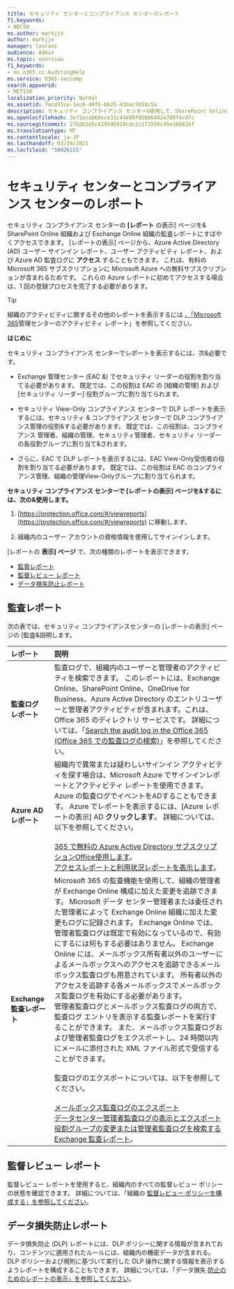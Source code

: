 ```yaml
---
title: セキュリティ センターとコンプライアンス センターのレポート
f1.keywords:
- NOCSH
ms.author: markjjo
author: markjjo
manager: laurawi
audience: Admin
ms.topic: overview
f1_keywords:
- ms.o365.cc.AuditingHelp
ms.service: O365-seccomp
search.appverid:
- MET150
localization_priority: Normal
ms.assetid: 7acd33ce-1ec8-49fb-b625-43bac7b58c5a
description: セキュリティ コンプライアンス センター&使用して、SharePoint Online および Exchange Online 組織のさまざまなレポートと Azure Active Directory レポートを取得します。
ms.openlocfilehash: 3e72ecab68ece31c44d99f85806492e788f4cd7c
ms.sourcegitcommit: 27b2b2e5c41934b918cac2c171556c45e36661bf
ms.translationtype: MT
ms.contentlocale: ja-JP
ms.lasthandoff: 03/19/2021
ms.locfileid: "50926155"
---
```

# <a name="reports-in-the-security--compliance-center"></a>セキュリティ センターとコンプライアンス センターのレポート

セキュリティ コンプライアンス センターの **[レポート** の表示] ページを& SharePoint Online 組織および Exchange Online 組織の監査レポートにすばやくアクセスできます。 [レポートの表示] ページから、Azure Active Directory (AD) ユーザー サインイン レポート、ユーザー アクティビティ レポート、および Azure AD 監査ログに **アクセス** することもできます。 これは、有料の Microsoft 365 サブスクリプションに Microsoft Azure への無料サブスクリプションが含まれるためです。 これらの Azure レポートに初めてアクセスする場合は、1 回の登録プロセスを完了する必要があります。 
  
> [!TIP]
> 組織のアクティビティに関するその他のレポートを表示するには [、「Microsoft 365](../admin/activity-reports/activity-reports.md)管理センターのアクティビティ レポート」を参照してください。 
  
 **はじめに**
  
セキュリティ コンプライアンス センターでレポートを表示するには、次&必要です。
  
- Exchange 管理センター (EAC &) でセキュリティ リーダーの役割を割り当てる必要があります。 既定では、この役割は EAC の [組織の管理] および [セキュリティ リーダー] 役割グループに割り当てられます。
    
- セキュリティ View-Only コンプライアンス センターで DLP レポートを表示するには、セキュリティ & コンプライアンス センターで DLP コンプライアンス管理の役割&する必要があります。 既定では、この役割は、コンプライアンス 管理者、組織の管理、セキュリティ管理者、セキュリティ リーダーの各役割グループに割り当て&されます。

- さらに、EAC で DLP レポートを表示するには、EAC View-Only受信者の役割を割り当てる必要があります。 既定では、この役割は EAC のコンプライアンス管理、組織の管理View-Onlyグループに割り当てられます。
  
 **セキュリティ コンプライアンス センターで [レポートの表示] ページを&するには、次の&使用します。**
  
1. [https://protection.office.com/#/viewreports](https://protection.office.com/#/viewreports) に移動します。
    
2. 組織内のユーザー アカウントの資格情報を使用してサインインします。
    
[レポートの **表示] ページ** で、次の種類のレポートを表示できます。 
  
- [監査レポート](#auditing-reports)
- [監督レビュー レポート](#supervisory-review-report)
- [データ損失防止レポート](#data-loss-prevention-reports)
    
## <a name="auditing-reports"></a>監査レポート

次の表では、セキュリティ コンプライアンスセンターの [レポートの表示] ページの [監査&説明します。 
  
|**レポート**|**説明**|
|:-----|:-----|
|**監査ログ レポート** <br/> |監査ログで、組織内のユーザーと管理者のアクティビティを検索できます。 このレポートには、Exchange Online、SharePoint Online、OneDrive for Business、Azure Active Directory のエントリユーザーと管理者アクティビティが含まれます。これは、Office 365 のディレクトリ サービスです。 詳細については、「[Search the audit log in the Office 365 (Office 365 での監査ログの検索)](search-the-audit-log-in-security-and-compliance.md)」を参照してください。  <br/> |
|**Azure AD レポート** <br/> |組織内で異常または疑わしいサインイン アクティビティを探す場合は、Microsoft Azure でサインインレポートとアクティビティ レポートを使用できます。 Azure の監査ログでイベントをADすることもできます。 Azure でレポートを表示するには、[Azure レポートの表示] AD **クリックします**。 詳細については、以下を参照してください。 <br/><br/>[365 で無料の Azure Active Directory サブスクリプションOffice使用します](use-your-free-azure-ad-subscription-in-office-365.md)。 <br/> [アクセスレポートと利用状況レポートを表示します](/azure/active-directory/reports-monitoring/overview-reports)。  <br/> |
|**Exchange 監査レポート** <br/> | Microsoft 365 の監査機能を使用して、組織の管理者が Exchange Online 構成に加えた変更を追跡できます。 Microsoft データ センター管理者または委任された管理者によって Exchange Online 組織に加えた変更もログに記録されます。 Exchange Online では、管理者監査ログは既定で有効になっているので、有効にするには何もする必要はありません。 Exchange Online には、メールボックス所有者以外のユーザーによるメールボックスへのアクセスを追跡できるメールボックス監査ログも用意されています。 所有者以外のアクセスを追跡する各メールボックスでメールボックス監査ログを有効にする必要があります。  <br/>  管理者監査ログとメールボックス監査ログの両方で、監査ログ エントリを表示する監査レポートを実行することができます。 また、メールボックス監査ログおよび管理者監査ログをエクスポートし、24 時間以内にメールに添付された XML ファイル形式で受信することができます。 <br/><br/>監査ログのエクスポートについては、以下を参照してください。  <br/><br/> [メールボックス監査ログのエクスポート](/exchange/security-and-compliance/exchange-auditing-reports/export-mailbox-audit-logs) <br/> [データセンター管理者監査ログの表示とエクスポート](/exchange/security-and-compliance/exchange-auditing-reports/view-external-admin-audit-log) <br/> [役割グループの変更または管理者監査ログを検索する](/exchange/security-and-compliance/exchange-auditing-reports/search-role-group-changes) <br/>   [Exchange 監査レポート](/exchange/security-and-compliance/exchange-auditing-reports/exchange-auditing-reports)。  <br/> |
   
## <a name="supervisory-review-report"></a>監督レビュー レポート

監督レビュー レポートを使用すると、組織内のすべての監督レビュー ポリシーの状態を確認できます。 詳細については、「組織の [監督レビュー ポリシーを構成する」を参照してください](./communication-compliance-configure.md)。
  
## <a name="data-loss-prevention-reports"></a>データ損失防止レポート

データ損失防止 (DLP) レポートには、DLP ポリシーに関する情報が含まれており、コンテンツに適用されたルールには、組織内の機密データが含まれる。 DLP ポリシーおよび規則に基づいて実行した DLP 操作に関する情報を表示するようレポートを構成することもできます。 詳細については、「データ損失 [防止のためのレポートの表示」を参照してください](view-the-dlp-reports.md)。